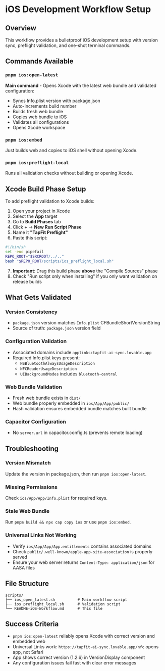 # iOS Development Workflow Setup

## Overview
This workflow provides a bulletproof iOS development setup with version sync, preflight validation, and one-shot terminal commands.

## Commands Available

### `pnpm ios:open-latest`
**Main command** - Opens Xcode with the latest web bundle and validated configuration:
- Syncs Info.plist version with package.json
- Auto-increments build number
- Builds fresh web bundle
- Copies web bundle to iOS
- Validates all configurations
- Opens Xcode workspace

### `pnpm ios:embed`
Just builds web and copies to iOS shell without opening Xcode.

### `pnpm ios:preflight-local`
Runs all validation checks without building or opening Xcode.

## Xcode Build Phase Setup

To add preflight validation to Xcode builds:

1. Open your project in Xcode
2. Select the **App** target
3. Go to **Build Phases** tab
4. Click **+** → **New Run Script Phase**
5. Name it **"TapFit Preflight"**
6. Paste this script:

```bash
#!/bin/sh
set -euo pipefail
REPO_ROOT="$SRCROOT/../.."
bash "$REPO_ROOT/scripts/ios_preflight_local.sh"
```

7. **Important**: Drag this build phase **above** the "Compile Sources" phase
8. Check "Run script only when installing" if you only want validation on release builds

## What Gets Validated

### Version Consistency
- `package.json` version matches `Info.plist` CFBundleShortVersionString
- Source of truth: `package.json` version field

### Configuration Validation
- Associated domains include `applinks:tapfit-ai-sync.lovable.app`
- Required Info.plist keys present:
  - `NSBluetoothAlwaysUsageDescription`
  - `NFCReaderUsageDescription`
  - `UIBackgroundModes` includes `bluetooth-central`

### Web Bundle Validation
- Fresh web bundle exists in `dist/`
- Web bundle properly embedded in `ios/App/App/public/`
- Hash validation ensures embedded bundle matches built bundle

### Capacitor Configuration
- No `server.url` in capacitor.config.ts (prevents remote loading)

## Troubleshooting

### Version Mismatch
Update the version in package.json, then run `pnpm ios:open-latest`.

### Missing Permissions
Check `ios/App/App/Info.plist` for required keys.

### Stale Web Bundle
Run `pnpm build && npx cap copy ios` or use `pnpm ios:embed`.

### Universal Links Not Working
- Verify `ios/App/App/App.entitlements` contains associated domains
- Check `public/.well-known/apple-app-site-association` is properly served
- Ensure your web server returns `Content-Type: application/json` for AASA files

## File Structure
```
scripts/
├── ios_open_latest.sh          # Main workflow script
├── ios_preflight_local.sh      # Validation script
└── README-iOS-Workflow.md      # This file
```

## Success Criteria
- `pnpm ios:open-latest` reliably opens Xcode with correct version and embedded web
- Universal Links work: `https://tapfit-ai-sync.lovable.app/nfc` opens app, not Safari
- App shows correct version (1.2.6) in VersionDisplay component
- Any configuration issues fail fast with clear error messages